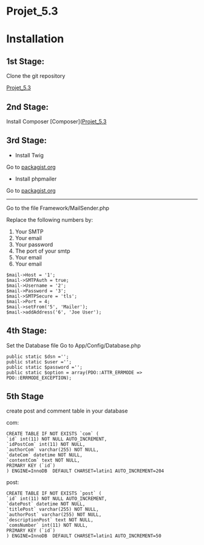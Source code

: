 # Projet_5.3

# Installation

## 1st Stage: 

Clone the git repository

[Projet_5.3](https://github.com/onlynks/Projet_5.3)

## 2nd Stage:

Install Composer
[Composer]([Projet_5.3](https://getcomposer.org/download/)

## 3rd Stage:

* Install Twig

Go to [packagist.org](https://packagist.org/packages/twig/twig)

* Install phpmailer

Go to [packagist.org](https://packagist.org/packages/phpmailer/phpmailer)

-------------------------------------------------------------------------

Go to the file Framework/MailSender.php

Replace the following numbers by:
1. Your SMTP
2. Your email
3. Your password
4. The port of your smtp
5. Your email
6. Your email

```
$mail->Host = '1';
$mail->SMTPAuth = true;
$mail->Username = '2';
$mail->Password = '3';
$mail->SMTPSecure = 'tls';
$mail->Port = 4;
$mail->setFrom('5', 'Mailer');
$mail->addAddress('6', 'Joe User');
```
## 4th Stage:

Set the Database file
Go to App/Config/Database.php

```
public static $dsn ='';
public static $user ='';
public static $password ='';
public static $option = array(PDO::ATTR_ERRMODE => PDO::ERRMODE_EXCEPTION);
```

## 5th Stage
create post and comment table in your database

com:

```
CREATE TABLE IF NOT EXISTS `com` (
`id` int(11) NOT NULL AUTO_INCREMENT,
`idPostCom` int(11) NOT NULL,
`authorCom` varchar(255) NOT NULL,
`dateCom` datetime NOT NULL,
`contentCom` text NOT NULL,
PRIMARY KEY (`id`)
) ENGINE=InnoDB  DEFAULT CHARSET=latin1 AUTO_INCREMENT=204
```

post:

```
CREATE TABLE IF NOT EXISTS `post` (
`id` int(11) NOT NULL AUTO_INCREMENT,
`datePost` datetime NOT NULL,
`titlePost` varchar(255) NOT NULL,
`authorPost` varchar(255) NOT NULL,
`descriptionPost` text NOT NULL,
`comsNumber` int(11) NOT NULL,
PRIMARY KEY (`id`)
) ENGINE=InnoDB  DEFAULT CHARSET=latin1 AUTO_INCREMENT=50
```
